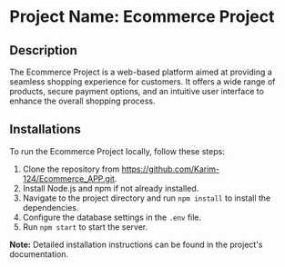 # Project Name: Ecommerce Project

## Description
The Ecommerce Project is a web-based platform aimed at providing a seamless shopping experience for customers. It offers a wide range of products, secure payment options, and an intuitive user interface to enhance the overall shopping process.

## Installations
To run the Ecommerce Project locally, follow these steps:
1. Clone the repository from  https://github.com/Karim-124/Ecommerce_APP.git.
2. Install Node.js and npm if not already installed.
3. Navigate to the project directory and run `npm install` to install the dependencies.
4. Configure the database settings in the `.env` file.
5. Run `npm start` to start the server.

**Note:** Detailed installation instructions can be found in the project's documentation.

